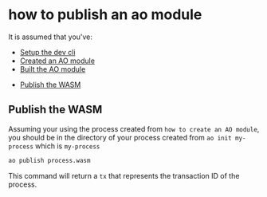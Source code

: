 # how to publish an ao module

It is assumed that you've: 

- [Setup the dev cli](./how-to-setup-the-dev-cli.md) 
- [Created an AO module](./how-to-create-an-ao-module.md)
- [Built the AO module](./how-to-build-an-ao-module.md)

<!-- toc -->

- [Publish the WASM](#publish-the-wasm)

<!-- tocstop -->

## Publish the WASM

Assuming your using the process created from `how to create an AO module`, you should be in the directory of your process created from `ao init my-process` which is `my-process`


```zsh
ao publish process.wasm
```

This command will return a `tx` that represents the transaction ID of the process.